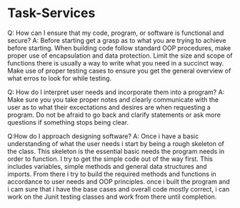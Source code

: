 # Task-Services

Q: How can I ensure that my code, program, or software is functional and secure?
A: Before starting get a grasp as to what you are trying to achieve before starting.
When building code follow standard OOP procedures, make proper use of encapsulation and data protection.
Limit the size and scope of functions there is usually a way to write what you need in a succinct way.
Make use of proper testing cases to ensure you get the general overview of what erros to look for while testing.

Q: How do I interpret user needs and incorporate them into a program?
A: Make sure you you take proper notes and clearly communicate with the user as to what their excectations and desires are when requesting a program.
Do not be afraid to go back and clarify statements or ask more questions if something stops being clear.

Q:How do I approach designing software?
A: Once i have a basic understanding of what the user needs i start by being a rough skeleton of the class.
This skeleton is the essential basic needs the program needs in order to function.
I try to get the simple code out of the way first. This includes variables, simple methods and general data structures and imports.
From there i try to build the required methods and functions in accordance to user needs and OOP principles.
once i built the program and i cam sure that i have the base cases and overall code mostly correct, i can work on the Junit testing classes and work from there until completion.
